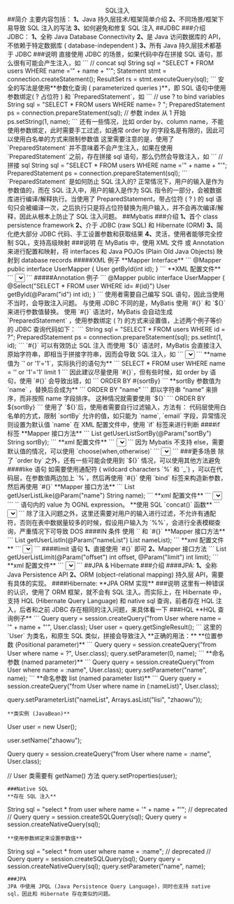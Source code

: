 <center>SQL注入</center>
##简介
主要内容包括：
<strong>1、</strong>Java 持久层技术/框架简单介绍
<strong>2、</strong>不同场景/框架下易导致 SQL 注入的写法
<strong>3、</strong>如何避免和修复 SQL 注入
##JDBC
###介绍
JDBC：
<strong>1、</strong>全称 Java Database Connectivity
<strong>2、</strong>是 Java 访问数据库的 API，不依赖于特定数据库 ( database-independent )
<strong>3、</strong>所有 Java 持久层技术都基于 JDBC
###说明
直接使用 JDBC 的场景，如果代码中存在拼接 SQL 语句，那么很有可能会产生注入，如
```
// concat sql
String sql = "SELECT * FROM users WHERE name ='" + name + "'";
Statement stmt = connection.createStatement();
ResultSet rs = stmt.executeQuery(sql);
```
安全的写法是使用**参数化查询 ( parameterized queries )**，即 SQL 语句中使用参数绑定( ? 占位符 ) 和 `PreparedStatement`，如
```
// use ? to bind variables
String sql = "SELECT * FROM users WHERE name= ? ";
PreparedStatement ps = connection.prepareStatement(sql);
// 参数 index 从 1 开始
ps.setString(1, name);
```
还有一些情况，比如 order by、column name，不能使用参数绑定，此时需要手工过滤，如通常 order by 的字段名是有限的，因此可以使用白名单的方式来限制参数值
这里需要注意的是，使用了 `PreparedStatement` 并不意味着不会产生注入，如果在使用 `PreparedStatement` 之前，存在拼接 sql 语句，那么仍然会导致注入，如
```
// 拼接 sql
String sql = "SELECT * FROM users WHERE name ='" + name + "'";
PreparedStatement ps = connection.prepareStatement(sql);
```
`PreparedStatement` 是如何防止 SQL 注入的?
正常情况下，用户的输入是作为参数值的，而在 SQL 注入中，用户的输入是作为 SQL 指令的一部分，会被数据库进行编译/解释执行。当使用了 PreparedStatement，带占位符 ( ? ) 的 sql 语句只会被编译一次，之后执行只是将占位符替换为用户输入，并不会再次编译/解释，因此从根本上防止了 SQL 注入问题。
##Mybatis
###介绍
<strong>1、</strong>首个 class persistence framework
<strong>2、</strong>介于 JDBC (raw SQL) 和 Hibernate (ORM)
<strong>3、</strong>简化绝大部分 JDBC 代码、手工设置参数和获取结果
<strong>4、</strong>灵活，使用者能够完全控制 SQL，支持高级映射
###说明
在 MyBatis 中，使用 XML 文件 或 Annotation 来进行配置和映射，将 interfaces 和 Java POJOs (Plain Old Java Objects) 映射到 database records
#####XML 例子
**Mapper Interface**
```
@Mapper
public interface UserMapper {
  User getById(int id);
}
```
**XML 配置文件**
```
<select id="getById" resultType="org.example.User">
  SELECT * FROM user WHERE id = #{id}
</select>
```
#####Annotation 例子
```
@Mapper
public interface UserMapper {
  @Select("SELECT * FROM user WHERE id= #{id}")
  User getById(@Param("id") int id);
}
```
使用者需要自己编写 SQL 语句，因此当使用不当时，会导致注入问题。
与使用 JDBC 不同的是，MyBatis 使用 `#{}` 和 `${}` 来进行参数值替换。
使用 `#{}` 语法时，MyBatis 会自动生成 `PreparedStatement` ，使用参数绑定 ( ?) 的方式来设置值，上述两个例子等价的 JDBC 查询代码如下：
```
String sql = "SELECT * FROM users WHERE id = ?";
PreparedStatement ps = connection.prepareStatement(sql);
ps.setInt(1, id);
```
`#{}` 可以有效防止 SQL 注入
而使用 `${}` 语法时，MyBatis 会直接注入原始字符串，即相当于拼接字符串，因而会导致 SQL 注入，如
```
<select id="getByName" resultType="org.example.User">
  SELECT * FROM user WHERE name = '${name}' limit 1
</select>
```
**name 值为 `' or '1'='1`，实际执行的语句为**
```
SELECT * FROM user WHERE name = '' or '1'='1' limit 1
```
因此建议尽量使用 `#{}`，但有些时候，如 order by 语句，使用 `#{}` 会导致出错，如
```
ORDER BY #{sortBy}
```
**sortBy 参数值为 `name` ，替换后会成为**
```
ORDER BY "name"
```
即以字符串 “name” 来排序，而非按照 name 字段排序。
这种情况就需要使用 `${}`
```
ORDER BY ${sortBy}
```
使用了 `${}`后，使用者需要自行过滤输入，方法有：
代码层使用白名单的方式，限制 `sortBy` 允许的值，如只能为 `name`, `email` 字段，异常情况则设置为默认值 `name`
在 XML 配置文件中，使用 `if` 标签来进行判断
####if 标签
**Mapper 接口方法**
```
List<User> getUserListSortBy(@Param("sortBy") String sortBy);
```
**xml 配置文件**
```
<select id="getUserListSortBy" resultType="org.example.User">
  SELECT * FROM user
  <if test="sortBy == 'name' or sortBy == 'email'">
    order by ${sortBy}
  </if>
</select>
```
因为 Mybatis 不支持 else，需要默认值的情况，可以使用 `choose(when,otherwise)`
```
<select id="getUserListSortBy" resultType="org.example.User">
  SELECT * FROM user
  <choose>
    <when test="sortBy == 'name' or sortBy == 'email'">
      order by ${sortBy}
    </when>
    <otherwise>
      order by name
    </otherwise>
  </choose>
</select>
```
###更多场景
除了 `order by` 之外，还有一些可能会使用到 `${}` 情况，可以使用其他方法避免
####like 语句
如需要使用通配符 ( wildcard characters `%` 和 `_`) ，可以在代码层，在参数值两边加上 `%`，然后再使用 `#{}` 使用 `bind` 标签来构造新参数，然后再使用 `#{}`
**Mapper 接口方法**
```
List<User> getUserListLike(@Param("name") String name);
```
**xml 配置文件**
```
<select id="getUserListLike" resultType="org.example.User">
  <bind name="pattern" value="'%' + name + '%'"/>
    SELECT * FROM user
    WHERE name LIKE #{pattern}
</select>
```
`<bind>` 语句内的 value 为 OGNL expression。
**使用 SQL `concat()` 函数**
```
<select id="getUserListLikeConcat" resultType="org.example.User">
  SELECT * FROM user WHERE name LIKE concat ('%', #{name}, '%')
</select>
```
除了注入问题之外，这里还需要对用户的输入进行过滤，不允许有通配符，否则在表中数据量较多的时候，假设用户输入为 `%%`，会进行全表模糊查询，严重情况下可导致 DOS
####IN 条件
使用 `<foreach>` 和 `#{}`
**Mapper 接口方法**
```
List<User> getUserListIn(@Param("nameList") List<String> nameList);
```
**xml 配置文件**
```
<select id="selectUserIn" resultType="com.example.User">
  SELECT * FROM user WHERE name in
  <foreach item="name" collection="nameList" open="(" separator="," close=")">
    #{name}
  </foreach>
</select>
```
####limit 语句
<strong>1、</strong>直接使用 `#{}` 即可
<strong>2、</strong>Mapper 接口方法
```
List<User> getUserListLimit(@Param("offset") int offset, @Param("limit") int limit);
```
**xml 配置文件**
```
<select id="getUserListLimit" resultType="org.example.User">
  SELECT * FROM user limit #{offset}, #{limit}
</select>
```
##JPA & Hibernate
###介绍
####JPA:
<strong>1、</strong>全称 Java Persistence API
<strong>2、</strong>ORM (object-relational mapping) 持久层 API，需要有具体的实现。
####Hibernate:
**JPA ORM 实现**
###说明
这里有一种错误的认识，使用了 ORM 框架，就不会有 SQL 注入。而实际上，在 Hibernate 中，支持 HQL (Hibernate Query Language) 和 native sql 查询，前者存在 HQL 注入，后者和之前 JDBC 存在相同的注入问题，来具体看一下
###HQL
**HQL 查询例子**
```
Query<User> query = session.createQuery("from User where name = '" + name + "'", User.class);
User user = query.getSingleResult();
```
这里的 `User` 为类名，和原生 SQL 类似，拼接会导致注入
**正确的用法：**
**位置参数 (Positional parameter)**
```
Query<User> query = session.createQuery("from User where name = ?", User.class);
query.setParameter(0, name);
```
**命名参数 (named parameter)**
```
Query<User> query = session.createQuery("from User where name = :name", User.class);
query.setParameter("name", name);
```
**命名参数 list (named parameter list)**
```
Query<User> query = session.createQuery("from User where name in (:nameList)", User.class);

query.setParameterList("nameList", Arrays.asList("lisi", "zhaowu"));
```
**类实例 (JavaBean)**
```
User user = new User();

user.setName("zhaowu");

Query<User> query = session.createQuery("from User where name = :name", User.class);

// User 类需要有 getName() 方法
query.setProperties(user);
```
###Native SQL
**存在 SQL 注入**
```
String sql = "select * from user where name = '" + name + "'";
// deprecated
// Query query = session.createSQLQuery(sql);
Query query = session.createNativeQuery(sql);
```
**使用参数绑定来设置参数值**
```
String sql = "select * from user where name = :name";
// deprecated
// Query query = session.createSQLQuery(sql);
Query query = session.createNativeQuery(sql);
query.setParameter("name", name);
```
###JPA
JPA 中使用 JPQL (Java Persistence Query Language)，同时也支持 native sql，因此和 Hibernate 存在类似的问题。
